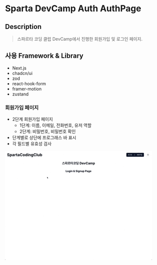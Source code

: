 # Sparta DevCamp Auth AuthPage

## Description
> 스파르타 코딩 클럽 DevCamp에서 진행한 회원가입 및 로그인 페이지.

## 사용 Framework & Library
- Next.js
- chadcn/ui
- zod
- react-hook-form
- framer-motion
- zustand

### 회원가입 페이지
- 2단계 회원가입 페이지
  - 1단계: 이름, 이메일, 전화번호, 유저 역할
  - 2단계: 비밀번호, 비밀번호 확인
- 단계별로 상단에 프로그래스 바 표시
- 각 필드별 유효성 검사

![capture.gif](capture.gif)
